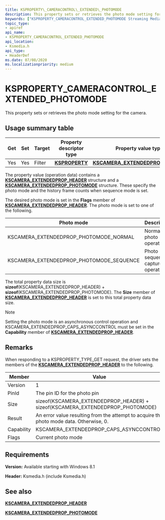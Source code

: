 ```yaml
---
title: KSPROPERTY\_CAMERACONTROL\_EXTENDED\_PHOTOMODE
description: This property sets or retrieves the photo mode setting for the camera.
keywords: ["KSPROPERTY_CAMERACONTROL_EXTENDED_PHOTOMODE Streaming Media Devices"]
topic_type:
- apiref
api_name:
- KSPROPERTY_CAMERACONTROL_EXTENDED_PHOTOMODE
api_location:
- Ksmedia.h
api_type:
- HeaderDef
ms.date: 07/08/2020
ms.localizationpriority: medium
---
```


# KSPROPERTY\_CAMERACONTROL\_EXTENDED\_PHOTOMODE

This property sets or retrieves the photo mode setting for the camera.

## Usage summary table

| Get | Set | Target | Property descriptor type | Property value type |
|--|--|--|--|--|
| Yes | Yes | Filter | [**KSPROPERTY**](/windows-hardware/drivers/ddi/ks/ns-ks-ksidentifier) | [**KSCAMERA_EXTENDEDPROP_HEADER**](/windows-hardware/drivers/ddi/ksmedia/ns-ksmedia-tagkscamera_extendedprop_header) |

The property value (operation data) contains a [**KSCAMERA\_EXTENDEDPROP\_HEADER**](/windows-hardware/drivers/ddi/ksmedia/ns-ksmedia-tagkscamera_extendedprop_header) structure and a [**KSCAMERA\_EXTENDEDPROP\_PHOTOMODE**](/windows-hardware/drivers/ddi/ksmedia/ns-ksmedia-tagkscamera_extendedprop_photomode) structure. These specify the photo mode and the history frame counts when sequence mode is set.

The desired photo mode is set in the **Flags** member of [**KSCAMERA\_EXTENDEDPROP\_HEADER**](/windows-hardware/drivers/ddi/ksmedia/ns-ksmedia-tagkscamera_extendedprop_header). The photo mode is set to one of the following.

| Photo mode | Description |
|--|--|
| KSCAMERA\_EXTENDEDPROP\_PHOTOMODE\_NORMAL | Normal still photo operation |
| KSCAMERA\_EXTENDEDPROP\_PHOTOMODE\_SEQUENCE | Photo sequence capture operation |

The total property data size is **sizeof**(KSCAMERA\_EXTENDEDPROP\_HEADER) + **sizeof**(KSCAMERA\_EXTENDEDPROP\_PHOTOMODE). The **Size** member of [**KSCAMERA\_EXTENDEDPROP\_HEADER**](/windows-hardware/drivers/ddi/ksmedia/ns-ksmedia-tagkscamera_extendedprop_header) is set to this total property data size.

> [!NOTE]
> Setting the photo mode is an asynchronous control operation and KSCAMERA\_EXTENDEDPROP\_CAPS\_ASYNCCONTROL must be set in the **Capability** member of [**KSCAMERA\_EXTENDEDPROP\_HEADER**](/windows-hardware/drivers/ddi/ksmedia/ns-ksmedia-tagkscamera_extendedprop_header).

## Remarks

When responding to a KSPROPERTY\_TYPE\_GET request, the driver sets the members of the [**KSCAMERA\_EXTENDEDPROP\_HEADER**](/windows-hardware/drivers/ddi/ksmedia/ns-ksmedia-tagkscamera_extendedprop_header) to the following.

| Member | Value |
|--|--|
| Version | 1 |
| PinId | The pin ID for the photo pin |
| Size | sizeof(KSCAMERA_EXTENDEDPROP_HEADER) + sizeof(KSCAMERA_EXTENDEDPROP_PHOTOMODE) |
| Result | An error value resulting from the attempt to acquire the photo mode data. Otherwise, 0. |
| Capability | KSCAMERA_EXTENDEDPROP_CAPS_ASYNCCONTROL |
| Flags | Current photo mode |

## Requirements

**Version:** Available starting with Windows 8.1

**Header:** Ksmedia.h (include Ksmedia.h)

## See also

[**KSCAMERA\_EXTENDEDPROP\_HEADER**](/windows-hardware/drivers/ddi/ksmedia/ns-ksmedia-tagkscamera_extendedprop_header)

[**KSCAMERA\_EXTENDEDPROP\_PHOTOMODE**](/windows-hardware/drivers/ddi/ksmedia/ns-ksmedia-tagkscamera_extendedprop_photomode)
